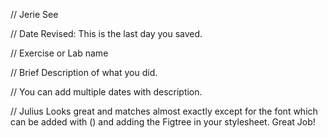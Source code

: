 // Jerie See

 // Date Revised: This is the last day you saved. 

 // Exercise or Lab name 

 // Brief Description of what you did. 

 // You can add multiple dates with description.

// Julius
Looks great and matches almost exactly except for the font which can be added with (<link href='https://fonts.googleapis.com/css?family=Figtree' rel='stylesheet'>) and adding the Figtree in your stylesheet. Great Job!


